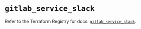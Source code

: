# `gitlab_service_slack`

Refer to the Terraform Registry for docs: [`gitlab_service_slack`](https://registry.terraform.io/providers/gitlabhq/gitlab/17.8.0/docs/resources/service_slack).
